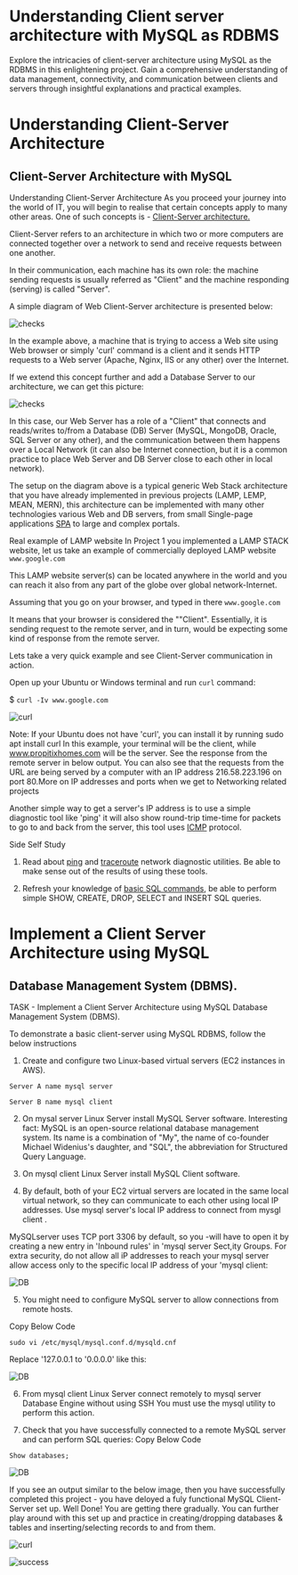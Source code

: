 # Understanding Client server architecture with MySQL as RDBMS

Explore the intricacies of client-server architecture using MySQL as the RDBMS in this enlightening project. Gain a
comprehensive understanding of data management, connectivity, and communication between clients and servers
through insightful explanations and practical examples.

# Understanding Client-Server Architecture
## Client-Server Architecture with MySQL

Understanding Client-Server Architecture
As you proceed your journey into the world of IT, you will begin to realise that certain concepts apply to many other
areas. One of such concepts is - [Client-Server architecture.](https://en.wikipedia.org/wiki/Client%E2%80%93server_model)


Client-Server refers to an architecture in which two or more computers are connected together over a network to send
and receive requests between one another.

In their communication, each machine has its own role: the machine sending requests is usually referred as "Client" and the machine responding (serving) is called "Server".

A simple diagram of Web Client-Server architecture is presented below:

![checks](Client_Server_Images/CS.PNG)


In the example above, a machine that is trying to access a Web site using Web browser or simply 'curl' command is a
client and it sends HTTP requests to a Web server (Apache, Nginx, IIS or any other) over the Internet.

If we extend this concept further and add a Database Server to our architecture, we can get this picture:

![checks](Client_Server_Images/cs2.PNG)

In this case, our Web Server has a role of a "Client" that connects and reads/writes to/from a Database (DB) Server
(MySQL, MongoDB, Oracle, SQL Server or any other), and the communication between them happens over a Local
Network (it can also be Internet connection, but it is a common practice to place Web Server and DB Server close to
each other in local network).

The setup on the diagram above is a typical generic Web Stack architecture that you have already implemented in
previous projects (LAMP, LEMP, MEAN, MERN), this architecture can be implemented with many other technologies
various Web and DB servers, from small Single-page applications [SPA](https://en.wikipedia.org/wiki/Single-page_application) to large and complex portals.

Real example of LAMP website
In Project 1 you implemented a LAMP STACK website, let us take an example of commercially deployed LAMP website
`www.google.com`

This LAMP website server(s) can be located anywhere in the world and you can reach it also from any part of the globe
over global network-Internet.

Assuming that you go on your browser, and typed in there `www.google.com`


It means that your browser is
considered the ""Client". Essentially, it is sending request to the remote server, and in turn, would be expecting some kind
of response from the remote server.

Lets take a very quick example and see Client-Server communication in action.

Open up your Ubuntu or Windows terminal and run `curl` command:

$ `curl -Iv www.google.com`

![curl](Client_Server_Images/curl.PNG)





Note: If your Ubuntu does not have 'curl', you can install it by running sudo apt install curl
In this example, your terminal will be the client, while www.propitixhomes.com will be the server.
See the response from the remote server in below output. You can also see that the requests from the URL are being
served by a computer with an IP address 216.58.223.196 on port 80.More on IP addresses and ports when we get to
Networking related projects










Another simple way to get a server's IP address is to use a simple diagnostic tool like 'ping' it will also show round-trip
time-time for packets to go to and back from the server, this tool uses [ICMP](https://en.wikipedia.org/wiki/Internet_Control_Message_Protocol) 
protocol.

Side Self Study
1. Read about [ping](https://en.wikipedia.org/wiki/Ping_(networking_utility)) and [traceroute](https://en.wikipedia.org/wiki/Traceroute) network diagnostic utilities. Be able to make sense out of the results of using
these tools.

2. Refresh your knowledge of [basic SQL commands](https://www.w3schools.com/sql/), be able to perform simple SHOW, CREATE, DROP, SELECT and
INSERT SQL queries.


# Implement a Client Server Architecture using MySQL
## Database Management System (DBMS).

TASK - Implement a Client Server Architecture using MySQL Database Management System
(DBMS).

To demonstrate a basic client-server using MySQL RDBMS, follow the below instructions

1. Create and configure two Linux-based virtual servers (EC2 instances in AWS).

`Server A name mysql server`

`Server B name mysql client`


2. On mysal server Linux Server install MySQL Server software.
Interesting fact: MySQL is an open-source relational database management system. Its name is a combination of "My",
the name of co-founder Michael Widenius's daughter, and "SQL", the abbreviation for Structured Query Language.

3. On mysql client Linux Server install MySQL Client software.

4. By default, both of your EC2 virtual servers are located in the same local virtual network, so they can
communicate to each other using local IP addresses. Use mysql server's local IP address to connect from
mysgl client . 

MySQLserver uses TCP port 3306 by default, so you -will have to open it by creating a new entry in 'Inbound rules' in 'mysql server Sect,ity Groups. For extra security, do not allow all iP addresses to reach your mysql server allow access only to the specific local lP address of your 'mysql client:

![DB](Client_Server_Images/sqlserver.png)

5. You might need to configure MySQL server to allow connections from remote hosts.

Copy Below Code

`sudo vi /etc/mysql/mysql.conf.d/mysqld.cnf`

Replace '127.0.0.1 to '0.0.0.0' like this:

![DB](Client_Server_Images/sqlBindaddress.PNG)

6. From mysql client Linux Server connect remotely to mysql server Database Engine without using SSH
You must use the mysql utility to perform this action.

7. Check that you have successfully connected to a remote MySQL server and can perform SQL queries:
Copy Below Code

`Show databases;`

![DB](Client_Server_Images/mydb.png)

If you see an output similar to the below image, then you have successfully completed this project - you have deloyed a
fuly functional MySQL Client-Server set up. Well Done! You are getting there gradually. You can further play around
with this set up and practice in creating/dropping databases & tables and inserting/selecting records to and from them.

![curl](Client_Server_Images/finalsql.png)


![success](Client_Server_Images/lastpic.png)

